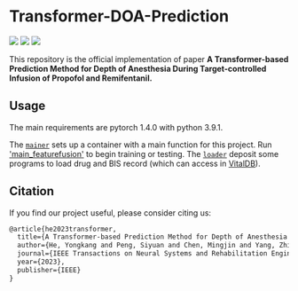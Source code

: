 # Transformer-DOA-Prediction

[![](https://img.shields.io/badge/Paper-arXiv-red?style=plastic&logo=arXiv&logoColor=red)](https://arxiv.org/abs/2308.01929)
[![](https://img.shields.io/badge/Paper-IEEE-blue?style=plastic&logo=adobeacrobatreader&logoColor=blue)](https://ieeexplore.ieee.org/abstract/document/10218321)
[![](https://img.shields.io/badge/Dataset-VitalDB-green?style=plastic&logo=adobeacrobatreader&logoColor=green)](https://vitaldb.net/)


This repository is the official implementation of paper **A Transformer-based Prediction Method for Depth of Anesthesia During Target-controlled Infusion of Propofol  and Remifentanil.**






## Usage

The main requirements are pytorch 1.4.0 with python 3.9.1.

The [`mainer`](mainer) sets up a container with a main function for this project. Run ['main_featurefusion'](mainer/main_featurefusion.py) to begin training or testing.
The [`loader`](loader) deposit some programs to load drug and BIS record (which can access in [VitalDB](https://vitaldb.net/)). 


## Citation

If you find our project useful, please consider citing us:

```tex
@article{he2023transformer,
  title={A Transformer-based Prediction Method for Depth of Anesthesia During Target-controlled Infusion of Propofol and Remifentanil},
  author={He, Yongkang and Peng, Siyuan and Chen, Mingjin and Yang, Zhijing and Chen, Yuanhui},
  journal={IEEE Transactions on Neural Systems and Rehabilitation Engineering},
  year={2023},
  publisher={IEEE}
}
```
